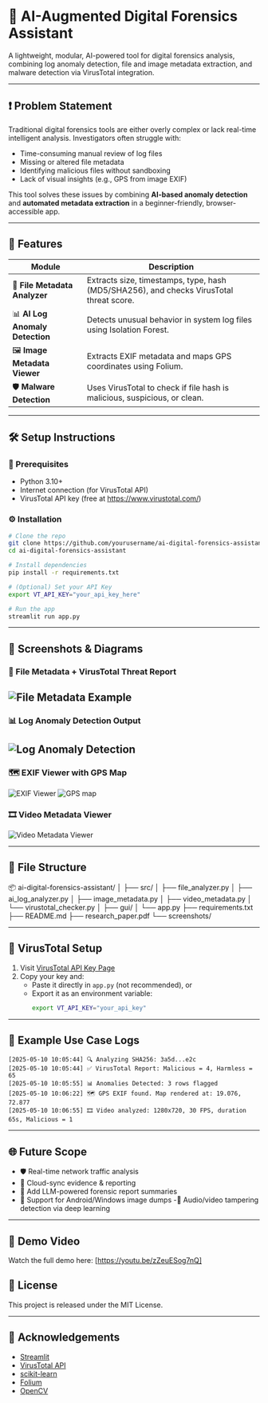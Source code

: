 # 🧠 AI-Augmented Digital Forensics Assistant

A lightweight, modular, AI-powered tool for digital forensics analysis, combining log anomaly detection, file and image metadata extraction, and malware detection via VirusTotal integration.

---

## ❗ Problem Statement

Traditional digital forensics tools are either overly complex or lack real-time intelligent analysis. Investigators often struggle with:

- Time-consuming manual review of log files
- Missing or altered file metadata
- Identifying malicious files without sandboxing
- Lack of visual insights (e.g., GPS from image EXIF)

This tool solves these issues by combining **AI-based anomaly detection** and **automated metadata extraction** in a beginner-friendly, browser-accessible app.

---

## 🚀 Features

| Module | Description |
|--------|-------------|
| 📁 **File Metadata Analyzer** | Extracts size, timestamps, type, hash (MD5/SHA256), and checks VirusTotal threat score. |
| 📊 **AI Log Anomaly Detection** | Detects unusual behavior in system log files using Isolation Forest. |
| 🖼️ **Image Metadata Viewer** | Extracts EXIF metadata and maps GPS coordinates using Folium. |
| 🛡️ **Malware Detection** | Uses VirusTotal to check if file hash is malicious, suspicious, or clean. |


---

## 🛠️ Setup Instructions

### 🔗 Prerequisites

- Python 3.10+
- Internet connection (for VirusTotal API)
- VirusTotal API key (free at https://www.virustotal.com/)

### ⚙️ Installation

```bash
# Clone the repo
git clone https://github.com/yourusername/ai-digital-forensics-assistant.git
cd ai-digital-forensics-assistant

# Install dependencies
pip install -r requirements.txt

# (Optional) Set your API Key
export VT_API_KEY="your_api_key_here"

# Run the app
streamlit run app.py
```

---

## 🧪 Screenshots & Diagrams
### 📁 File Metadata + VirusTotal Threat Report
![File Metadata Example](<Screenshot (196).png>)
---

### 📊 Log Anomaly Detection Output
![Log Anomaly Detection](<Screenshot (197).png>)
---

### 🗺️ EXIF Viewer with GPS Map
![EXIF Viewer](<Screenshot (198).png>)
![GPS map](<Screenshot (199).png>)

### 🎞️ Video Metadata Viewer
![Video Metadata Viewer](<Screenshot (200).png>)

---

## 📂 File Structure

📦 ai-digital-forensics-assistant/
│
├── src/
│   ├── file_analyzer.py
│   ├── ai_log_analyzer.py
│   ├── image_metadata.py
│   ├── video_metadata.py
│   └── virustotal_checker.py
│
├── gui/
│   └── app.py
├── requirements.txt
├── README.md
├── research_paper.pdf
└── screenshots/


---

## 🔐 VirusTotal Setup
1. Visit [VirusTotal API Key Page](https://www.virustotal.com/gui/user/apikey)
2. Copy your key and:
   - Paste it directly in `app.py` (not recommended), or
   - Export it as an environment variable:
     ```bash
     export VT_API_KEY="your_api_key"
     ```

---

## 📘 Example Use Case Logs

```log
[2025-05-10 10:05:44] 🔍 Analyzing SHA256: 3a5d...e2c
[2025-05-10 10:05:44] ✅ VirusTotal Report: Malicious = 4, Harmless = 65
[2025-05-10 10:05:55] 📊 Anomalies Detected: 3 rows flagged
[2025-05-10 10:06:22] 🗺️ GPS EXIF found. Map rendered at: 19.076, 72.877
[2025-05-10 10:06:55] 🎞️ Video analyzed: 1280x720, 30 FPS, duration 65s, Malicious = 1
```

---

## 🌐 Future Scope

- 🛡️ Real-time network traffic analysis  
- 📡 Cloud-sync evidence & reporting  
- 🧠 Add LLM-powered forensic report summaries  
- 📁 Support for Android/Windows image dumps
-🎤 Audio/video tampering detection via deep learning

---
## 🔗 Demo Video
Watch the full demo here: [https://youtu.be/zZeuESog7nQ]


## 📄 License

This project is released under the MIT License.

---

## 🙏 Acknowledgements

- [Streamlit](https://streamlit.io/)
- [VirusTotal API](https://www.virustotal.com/)
- [scikit-learn](https://scikit-learn.org/)
- [Folium](https://python-visualization.github.io/folium/)
- [OpenCV](https://opencv.org/)
